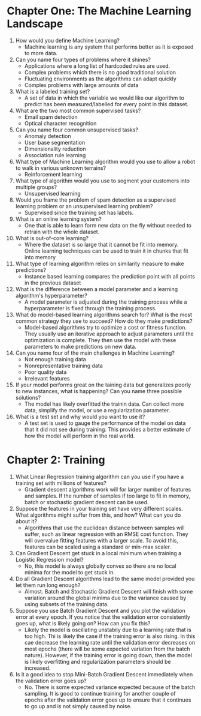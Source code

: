 # Chapter One: The Machine Learning Landscape
1. How would you define Machine Learning?
    - Machine learning is any system that performs better as it is exposed to more data.
2. Can you name four types of problems where it shines?
    - Applications where a long list of hardcoded rules are used.
    - Complex problems which there is no good traditional solution
    - Fluctuating environments as the algorithms can adapt quickly
    - Complex problems with large amounts of data
3. What is a labeled training set?
    - A set of data in which the variable we would like our algorithm to predict has been measured/labelled for every point in this dataset.
4. What are the two most common supervised tasks?
    - Email spam detection
    - Optical character recognition
5. Can you name four common unsupervised tasks?
    - Anomaly detection
    - User base segmentation
    - Dimensionality reduction
    - Association rule learning
6. What type of Machine Learning algorithm would you use to allow a robot to walk in various unknown terrains?
    - Reinforcement learning
7. What type of algorithm would you use to segment your customers into multiple groups?
    - Unsupervised learning
8. Would you frame the problem of spam detection as a supervised learning problem or an unsupervised learning problem?
    - Supervised since the training set has labels.
9. What is an online learning system?
    - One that is able to learn form new data on the fly without needed to retrain with the whole dataset.
10. What is out-of-core learning?
    - Where the dataset is so large that it cannot be fit into memory. Online learning techniques can be used to train it in chunks that fit into memory
11. What type of learning algorithm relies on similarity measure to make predictions?
    - Instance based learning compares the prediction point with all points in the previous dataset
12. What is the difference between a model parameter and a learning algorithm's hyperparameter?
    - A model parameter is adjusted during the training process while a hyperparameter is fixed through the training process.
13. What do model-based learning algorithms search for? What is the most common strategy they use to succeed? How do they make predictions?
    - Model-based algorithms try to optimize a cost or fitness function. They usually use an iterative approach to adjust parameters until the optimization is complete. They then use the model with these parameters to make predictions on new data.
14. Can you name four of the main challenges in Machine Learning?
    - Not enough training data
    - Nonrepresentative training data
    - Poor quality data
    - Irrelevant features
15. If your model performs great on the taining data but generalizes poorly to new instances, what is happening? Can you name three possible solutions?
    - The model has likely overfitted the trainin data. Can collect more data, simplify the model, or use a regularization parameter.
16. What is a test set and why would you want to use it?
    - A test set is used to gauge the performance of the model on data that it did not see during training. This provides a better estimate of how the model will perform in the real world.
 
# Chapter 2: Training
1. What Linear Regression training algorithm can you use if you have a training set with millions of features?
    - Gradient descent algorithms work will for larger number of features and samples. If the number of samples if too large to fit in memory, batch or stochastic gradient descent can be used.
2. Suppose the features in your training set have very different scales. What algorithms might suffer from this, and how? What can you do about it?
    - Algorithms that use the euclidean distance between samples will suffer, such as linear regression with an RMSE cost function. They will overvalue fitting features with a larger scale. To avoid this, features can be scaled using a standard or min-max scaler.
3. Can Gradient Descent get stuck in a local minimum when training a Logistic Regression model?
    - No, this model is always globally convex so there are no local minima for the model to get stuck in.
4. Do all Gradient Descent algorithms lead to the same model provided you let them run long enough?
    - Almost. Batch and Stochastic Gradient Descent will finish with some variation around the global minima due to the variance caused by using subsets of the training data.
5. Suppose you use Batch Gradient Descent and you plot the validation error at every epoch. If you notice that the validation error consistently goes up, what is likely going on? How can you fix this?
    - Likely the model is oscillating unstabily due to a learning rate that is too high. Thi is likely the case if the training error is also rising. In this cae decrease the learning rate until the validation error decreases on most epochs (there will be some expected variation from the batch nature). However, if the training error is going down, then the model is likely overfitting and regularization parameters should be increased.
6. Is it a good idea to stop Mini-Batch Gradient Descent immediately when the validation error goes up?
    - No. There is some expected variance expected because of the batch sampling. It is good to continue training for another couple of epochs after the validation error goes up to ensure that it continues to go up and is not simply caused by noise.

